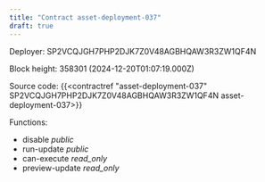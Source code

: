 ```yaml
---
title: "Contract asset-deployment-037"
draft: true
---
```

Deployer: SP2VCQJGH7PHP2DJK7Z0V48AGBHQAW3R3ZW1QF4N


 



Block height: 358301 (2024-12-20T01:07:19.000Z)

Source code: {{<contractref "asset-deployment-037" SP2VCQJGH7PHP2DJK7Z0V48AGBHQAW3R3ZW1QF4N asset-deployment-037>}}

Functions:

* disable _public_
* run-update _public_
* can-execute _read_only_
* preview-update _read_only_
